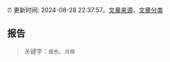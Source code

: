 :alarm_clock: 更新时间: 2024-08-28 22:37:57。[文章来源](/README.md)、[文章分类](/TAGS.md)

## 报告


> 关键字：`报告`、`月报`



